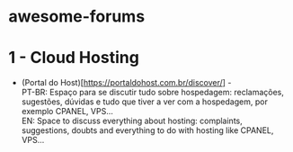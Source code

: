 # awesome-forums

# 1 - Cloud Hosting
*  (Portal do Host)[https://portaldohost.com.br/discover/] -
  <br> PT-BR: Espaço para se discutir tudo sobre hospedagem: reclamações, sugestões, dúvidas e tudo que tiver a ver com a hospedagem, por exemplo CPANEL, VPS...
  <br> EN: Space to discuss everything about hosting: complaints, suggestions, doubts and everything to do with hosting like CPANEL, VPS...
